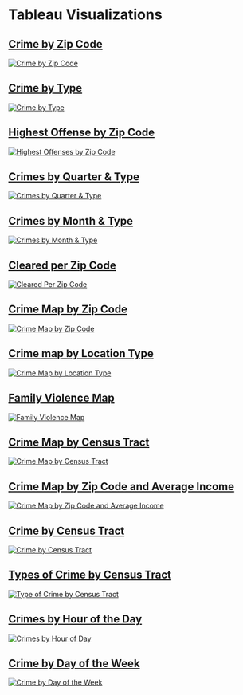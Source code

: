 # Tableau Visualizations

## [Crime by Zip Code](https://public.tableau.com/app/profile/charla.garcia/viz/CrimeByZipCode2/CrimebyZipCode)
<div class='tableauPlaceholder' id='viz1649386486223' style='position: relative'><noscript><a href='#'><img alt='Crime by Zip Code ' src='https:&#47;&#47;public.tableau.com&#47;static&#47;images&#47;Cr&#47;CrimeByZipCode2&#47;CrimebyZipCode&#47;1_rss.png' style='border: none' /></a></noscript><object class='tableauViz'  style='display:none;'><param name='host_url' value='https%3A%2F%2Fpublic.tableau.com%2F' /> <param name='embed_code_version' value='3' /> <param name='site_root' value='' /><param name='name' value='CrimeByZipCode2&#47;CrimebyZipCode' /><param name='tabs' value='no' /><param name='toolbar' value='yes' /><param name='static_image' value='https:&#47;&#47;public.tableau.com&#47;static&#47;images&#47;Cr&#47;CrimeByZipCode2&#47;CrimebyZipCode&#47;1.png' /> <param name='animate_transition' value='yes' /><param name='display_static_image' value='yes' /><param name='display_spinner' value='yes' /><param name='display_overlay' value='yes' /><param name='display_count' value='yes' /><param name='language' value='en-US' /></object></div>                

## [Crime by Type](https://public.tableau.com/app/profile/charla.garcia/viz/CrimebyType_16486859076150/CrimebyType)
<div class='tableauPlaceholder' id='viz1648774146232' style='position: relative'><noscript><a href='#'><img alt='Crime by Type ' src='https:&#47;&#47;public.tableau.com&#47;static&#47;images&#47;Cr&#47;CrimebyType_16486859076150&#47;CrimebyType&#47;1_rss.png' style='border: none' /></a></noscript><object class='tableauViz'  style='display:none;'><param name='host_url' value='https%3A%2F%2Fpublic.tableau.com%2F' /> <param name='embed_code_version' value='3' /> <param name='site_root' value='' /><param name='name' value='CrimebyType_16486859076150&#47;CrimebyType' /><param name='tabs' value='no' /><param name='toolbar' value='yes' /><param name='static_image' value='https:&#47;&#47;public.tableau.com&#47;static&#47;images&#47;Cr&#47;CrimebyType_16486859076150&#47;CrimebyType&#47;1.png' /> <param name='animate_transition' value='yes' /><param name='display_static_image' value='yes' /><param name='display_spinner' value='yes' /><param name='display_overlay' value='yes' /><param name='display_count' value='yes' /><param name='language' value='en-US' /></object></div>               

## [Highest Offense by Zip Code](https://public.tableau.com/app/profile/charla.garcia/viz/HighestOffensesbyZipCode/HighestOffensesbyZipCode)
<div class='tableauPlaceholder' id='viz1648774195363' style='position: relative'><noscript><a href='#'><img alt='Highest Offenses by Zip Code ' src='https:&#47;&#47;public.tableau.com&#47;static&#47;images&#47;Hi&#47;HighestOffensesbyZipCode&#47;HighestOffensesbyZipCode&#47;1_rss.png' style='border: none' /></a></noscript><object class='tableauViz'  style='display:none;'><param name='host_url' value='https%3A%2F%2Fpublic.tableau.com%2F' /> <param name='embed_code_version' value='3' /> <param name='site_root' value='' /><param name='name' value='HighestOffensesbyZipCode&#47;HighestOffensesbyZipCode' /><param name='tabs' value='no' /><param name='toolbar' value='yes' /><param name='static_image' value='https:&#47;&#47;public.tableau.com&#47;static&#47;images&#47;Hi&#47;HighestOffensesbyZipCode&#47;HighestOffensesbyZipCode&#47;1.png' /> <param name='animate_transition' value='yes' /><param name='display_static_image' value='yes' /><param name='display_spinner' value='yes' /><param name='display_overlay' value='yes' /><param name='display_count' value='yes' /><param name='language' value='en-US' /></object></div>                

## [Crimes by Quarter & Type](https://public.tableau.com/authoring/AustinCrime_16479758165290/CrimesbyQuarterType#2)
<div class='tableauPlaceholder' id='viz1648774299502' style='position: relative'><noscript><a href='#'><img alt='Crimes by Quarter &amp; Type ' src='https:&#47;&#47;public.tableau.com&#47;static&#47;images&#47;Cr&#47;CrimesbyQuarterType&#47;CrimesbyQuarterType&#47;1_rss.png' style='border: none' /></a></noscript><object class='tableauViz'  style='display:none;'><param name='host_url' value='https%3A%2F%2Fpublic.tableau.com%2F' /> <param name='embed_code_version' value='3' /> <param name='site_root' value='' /><param name='name' value='CrimesbyQuarterType&#47;CrimesbyQuarterType' /><param name='tabs' value='no' /><param name='toolbar' value='yes' /><param name='static_image' value='https:&#47;&#47;public.tableau.com&#47;static&#47;images&#47;Cr&#47;CrimesbyQuarterType&#47;CrimesbyQuarterType&#47;1.png' /> <param name='animate_transition' value='yes' /><param name='display_static_image' value='yes' /><param name='display_spinner' value='yes' /><param name='display_overlay' value='yes' /><param name='display_count' value='yes' /><param name='language' value='en-US' /></object></div>                

## [Crimes by Month & Type](https://public.tableau.com/authoring/AustinCrime_16479758165290/CrimesbyMonthType#2)
<div class='tableauPlaceholder' id='viz1648774355958' style='position: relative'><noscript><a href='#'><img alt='Crimes by Month &amp; Type ' src='https:&#47;&#47;public.tableau.com&#47;static&#47;images&#47;Cr&#47;CrimesbyMonthType&#47;CrimesbyMonthType&#47;1_rss.png' style='border: none' /></a></noscript><object class='tableauViz'  style='display:none;'><param name='host_url' value='https%3A%2F%2Fpublic.tableau.com%2F' /> <param name='embed_code_version' value='3' /> <param name='site_root' value='' /><param name='name' value='CrimesbyMonthType&#47;CrimesbyMonthType' /><param name='tabs' value='no' /><param name='toolbar' value='yes' /><param name='static_image' value='https:&#47;&#47;public.tableau.com&#47;static&#47;images&#47;Cr&#47;CrimesbyMonthType&#47;CrimesbyMonthType&#47;1.png' /> <param name='animate_transition' value='yes' /><param name='display_static_image' value='yes' /><param name='display_spinner' value='yes' /><param name='display_overlay' value='yes' /><param name='display_count' value='yes' /><param name='language' value='en-US' /></object></div>               

## [Cleared per Zip Code](https://public.tableau.com/authoring/AustinCrime_16479758165290/Clearedperzipcode#2)
<div class='tableauPlaceholder' id='viz1648774386432' style='position: relative'><noscript><a href='#'><img alt='Cleared Per Zip Code ' src='https:&#47;&#47;public.tableau.com&#47;static&#47;images&#47;Cl&#47;ClearedperZipCode&#47;ClearedPerZipCode&#47;1_rss.png' style='border: none' /></a></noscript><object class='tableauViz'  style='display:none;'><param name='host_url' value='https%3A%2F%2Fpublic.tableau.com%2F' /> <param name='embed_code_version' value='3' /> <param name='site_root' value='' /><param name='name' value='ClearedperZipCode&#47;ClearedPerZipCode' /><param name='tabs' value='no' /><param name='toolbar' value='yes' /><param name='static_image' value='https:&#47;&#47;public.tableau.com&#47;static&#47;images&#47;Cl&#47;ClearedperZipCode&#47;ClearedPerZipCode&#47;1.png' /> <param name='animate_transition' value='yes' /><param name='display_static_image' value='yes' /><param name='display_spinner' value='yes' /><param name='display_overlay' value='yes' /><param name='display_count' value='yes' /><param name='language' value='en-US' /></object></div>               

## [Crime Map by Zip Code](https://public.tableau.com/app/profile/charla.garcia/viz/CrimeMapbyZipCode/CrimeMapbyZipCode)
<div class='tableauPlaceholder' id='viz1648774455731' style='position: relative'><noscript><a href='#'><img alt='Crime Map by Zip Code ' src='https:&#47;&#47;public.tableau.com&#47;static&#47;images&#47;Cr&#47;CrimeMapbyZipCode&#47;CrimeMapbyZipCode&#47;1_rss.png' style='border: none' /></a></noscript><object class='tableauViz'  style='display:none;'><param name='host_url' value='https%3A%2F%2Fpublic.tableau.com%2F' /> <param name='embed_code_version' value='3' /> <param name='site_root' value='' /><param name='name' value='CrimeMapbyZipCode&#47;CrimeMapbyZipCode' /><param name='tabs' value='no' /><param name='toolbar' value='yes' /><param name='static_image' value='https:&#47;&#47;public.tableau.com&#47;static&#47;images&#47;Cr&#47;CrimeMapbyZipCode&#47;CrimeMapbyZipCode&#47;1.png' /> <param name='animate_transition' value='yes' /><param name='display_static_image' value='yes' /><param name='display_spinner' value='yes' /><param name='display_overlay' value='yes' /><param name='display_count' value='yes' /><param name='language' value='en-US' /></object></div>               

## [Crime map by Location Type](https://public.tableau.com/authoring/AustinCrime_16479758165290/CrimeMapbyLocationType#1)
<div class='tableauPlaceholder' id='viz1648774507205' style='position: relative'><noscript><a href='#'><img alt='Crime Map by Location Type ' src='https:&#47;&#47;public.tableau.com&#47;static&#47;images&#47;Cr&#47;CrimeMapbyLocationType&#47;CrimeMapbyLocationType&#47;1_rss.png' style='border: none' /></a></noscript><object class='tableauViz'  style='display:none;'><param name='host_url' value='https%3A%2F%2Fpublic.tableau.com%2F' /> <param name='embed_code_version' value='3' /> <param name='site_root' value='' /><param name='name' value='CrimeMapbyLocationType&#47;CrimeMapbyLocationType' /><param name='tabs' value='no' /><param name='toolbar' value='yes' /><param name='static_image' value='https:&#47;&#47;public.tableau.com&#47;static&#47;images&#47;Cr&#47;CrimeMapbyLocationType&#47;CrimeMapbyLocationType&#47;1.png' /> <param name='animate_transition' value='yes' /><param name='display_static_image' value='yes' /><param name='display_spinner' value='yes' /><param name='display_overlay' value='yes' /><param name='display_count' value='yes' /><param name='language' value='en-US' /></object></div>               

## [Family Violence Map](https://public.tableau.com/authoring/AustinCrime_16479758165290/FamilyViolenceMap#1)
<div class='tableauPlaceholder' id='viz1648774539795' style='position: relative'><noscript><a href='#'><img alt='Family Violence Map ' src='https:&#47;&#47;public.tableau.com&#47;static&#47;images&#47;Fa&#47;FamilyViolenceMap&#47;FamilyViolenceMap&#47;1_rss.png' style='border: none' /></a></noscript><object class='tableauViz'  style='display:none;'><param name='host_url' value='https%3A%2F%2Fpublic.tableau.com%2F' /> <param name='embed_code_version' value='3' /> <param name='site_root' value='' /><param name='name' value='FamilyViolenceMap&#47;FamilyViolenceMap' /><param name='tabs' value='no' /><param name='toolbar' value='yes' /><param name='static_image' value='https:&#47;&#47;public.tableau.com&#47;static&#47;images&#47;Fa&#47;FamilyViolenceMap&#47;FamilyViolenceMap&#47;1.png' /> <param name='animate_transition' value='yes' /><param name='display_static_image' value='yes' /><param name='display_spinner' value='yes' /><param name='display_overlay' value='yes' /><param name='display_count' value='yes' /><param name='language' value='en-US' /></object></div>               

## [Crime Map by Census Tract](https://public.tableau.com/app/profile/charla.garcia/viz/CrimeMapbyCensusTract/CrimeMapbyCensusTract)
<div class='tableauPlaceholder' id='viz1648775199215' style='position: relative'><noscript><a href='#'><img alt='Crime Map by Census Tract ' src='https:&#47;&#47;public.tableau.com&#47;static&#47;images&#47;DY&#47;DYD6T7MK2&#47;1_rss.png' style='border: none' /></a></noscript><object class='tableauViz'  style='display:none;'><param name='host_url' value='https%3A%2F%2Fpublic.tableau.com%2F' /> <param name='embed_code_version' value='3' /> <param name='path' value='shared&#47;DYD6T7MK2' /> <param name='toolbar' value='yes' /><param name='static_image' value='https:&#47;&#47;public.tableau.com&#47;static&#47;images&#47;DY&#47;DYD6T7MK2&#47;1.png' /> <param name='animate_transition' value='yes' /><param name='display_static_image' value='yes' /><param name='display_spinner' value='yes' /><param name='display_overlay' value='yes' /><param name='display_count' value='yes' /><param name='language' value='en-US' /></object></div>                

## [Crime Map by Zip Code and Average Income](https://public.tableau.com/app/profile/charla.garcia/viz/CrimeMapbyZipCodeandAverageIncome/CrimeMapbyZipCodeandAverageIncome)
<div class='tableauPlaceholder' id='viz1648775148104' style='position: relative'><noscript><a href='#'><img alt='Crime Map by Zip Code and Average Income ' src='https:&#47;&#47;public.tableau.com&#47;static&#47;images&#47;Cr&#47;CrimeMapbyZipCodeandAverageIncome&#47;CrimeMapbyZipCodeandAverageIncome&#47;1_rss.png' style='border: none' /></a></noscript><object class='tableauViz'  style='display:none;'><param name='host_url' value='https%3A%2F%2Fpublic.tableau.com%2F' /> <param name='embed_code_version' value='3' /> <param name='site_root' value='' /><param name='name' value='CrimeMapbyZipCodeandAverageIncome&#47;CrimeMapbyZipCodeandAverageIncome' /><param name='tabs' value='no' /><param name='toolbar' value='yes' /><param name='static_image' value='https:&#47;&#47;public.tableau.com&#47;static&#47;images&#47;Cr&#47;CrimeMapbyZipCodeandAverageIncome&#47;CrimeMapbyZipCodeandAverageIncome&#47;1.png' /> <param name='animate_transition' value='yes' /><param name='display_static_image' value='yes' /><param name='display_spinner' value='yes' /><param name='display_overlay' value='yes' /><param name='display_count' value='yes' /><param name='language' value='en-US' /></object></div>

## [Crime by Census Tract](https://public.tableau.com/app/profile/charla.garcia/viz/CrimebyCensusTract/CrimebyCensusTract)
<div class='tableauPlaceholder' id='viz1648775344415' style='position: relative'><noscript><a href='#'><img alt='Crime by Census Tract ' src='https:&#47;&#47;public.tableau.com&#47;static&#47;images&#47;Cr&#47;CrimebyCensusTract&#47;CrimebyCensusTract&#47;1_rss.png' style='border: none' /></a></noscript><object class='tableauViz'  style='display:none;'><param name='host_url' value='https%3A%2F%2Fpublic.tableau.com%2F' /> <param name='embed_code_version' value='3' /> <param name='site_root' value='' /><param name='name' value='CrimebyCensusTract&#47;CrimebyCensusTract' /><param name='tabs' value='no' /><param name='toolbar' value='yes' /><param name='static_image' value='https:&#47;&#47;public.tableau.com&#47;static&#47;images&#47;Cr&#47;CrimebyCensusTract&#47;CrimebyCensusTract&#47;1.png' /> <param name='animate_transition' value='yes' /><param name='display_static_image' value='yes' /><param name='display_spinner' value='yes' /><param name='display_overlay' value='yes' /><param name='display_count' value='yes' /><param name='language' value='en-US' /></object></div>               

## [Types of Crime by Census Tract](https://public.tableau.com/app/profile/charla.garcia/viz/TypesofCrimebyCensusTract/TypeofCrimebyCensusTract)
<div class='tableauPlaceholder' id='viz1648775388212' style='position: relative'><noscript><a href='#'><img alt='Type of Crime by Census Tract ' src='https:&#47;&#47;public.tableau.com&#47;static&#47;images&#47;Ty&#47;TypesofCrimebyCensusTract&#47;TypeofCrimebyCensusTract&#47;1_rss.png' style='border: none' /></a></noscript><object class='tableauViz'  style='display:none;'><param name='host_url' value='https%3A%2F%2Fpublic.tableau.com%2F' /> <param name='embed_code_version' value='3' /> <param name='site_root' value='' /><param name='name' value='TypesofCrimebyCensusTract&#47;TypeofCrimebyCensusTract' /><param name='tabs' value='no' /><param name='toolbar' value='yes' /><param name='static_image' value='https:&#47;&#47;public.tableau.com&#47;static&#47;images&#47;Ty&#47;TypesofCrimebyCensusTract&#47;TypeofCrimebyCensusTract&#47;1.png' /> <param name='animate_transition' value='yes' /><param name='display_static_image' value='yes' /><param name='display_spinner' value='yes' /><param name='display_overlay' value='yes' /><param name='display_count' value='yes' /><param name='language' value='en-US' /></object></div>                

## [Crimes by Hour of the Day](https://public.tableau.com/app/profile/charla.garcia/viz/CrimesbyHourofDay/CrimesbyHourofDay)
<div class='tableauPlaceholder' id='viz1648775433589' style='position: relative'><noscript><a href='#'><img alt='Crimes by Hour of Day ' src='https:&#47;&#47;public.tableau.com&#47;static&#47;images&#47;Cr&#47;CrimesbyHourofDay&#47;CrimesbyHourofDay&#47;1_rss.png' style='border: none' /></a></noscript><object class='tableauViz'  style='display:none;'><param name='host_url' value='https%3A%2F%2Fpublic.tableau.com%2F' /> <param name='embed_code_version' value='3' /> <param name='site_root' value='' /><param name='name' value='CrimesbyHourofDay&#47;CrimesbyHourofDay' /><param name='tabs' value='no' /><param name='toolbar' value='yes' /><param name='static_image' value='https:&#47;&#47;public.tableau.com&#47;static&#47;images&#47;Cr&#47;CrimesbyHourofDay&#47;CrimesbyHourofDay&#47;1.png' /> <param name='animate_transition' value='yes' /><param name='display_static_image' value='yes' /><param name='display_spinner' value='yes' /><param name='display_overlay' value='yes' /><param name='display_count' value='yes' /><param name='language' value='en-US' /></object></div>                

## [Crime by Day of the Week](https://public.tableau.com/app/profile/charla.garcia/viz/CrimebyDayoftheWeek/CrimebyDayoftheWeek)
<div class='tableauPlaceholder' id='viz1648775475818' style='position: relative'><noscript><a href='#'><img alt='Crime by Day of the Week ' src='https:&#47;&#47;public.tableau.com&#47;static&#47;images&#47;Cr&#47;CrimebyDayoftheWeek&#47;CrimebyDayoftheWeek&#47;1_rss.png' style='border: none' /></a></noscript><object class='tableauViz'  style='display:none;'><param name='host_url' value='https%3A%2F%2Fpublic.tableau.com%2F' /> <param name='embed_code_version' value='3' /> <param name='site_root' value='' /><param name='name' value='CrimebyDayoftheWeek&#47;CrimebyDayoftheWeek' /><param name='tabs' value='no' /><param name='toolbar' value='yes' /><param name='static_image' value='https:&#47;&#47;public.tableau.com&#47;static&#47;images&#47;Cr&#47;CrimebyDayoftheWeek&#47;CrimebyDayoftheWeek&#47;1.png' /> <param name='animate_transition' value='yes' /><param name='display_static_image' value='yes' /><param name='display_spinner' value='yes' /><param name='display_overlay' value='yes' /><param name='display_count' value='yes' /><param name='language' value='en-US' /></object></div>               
